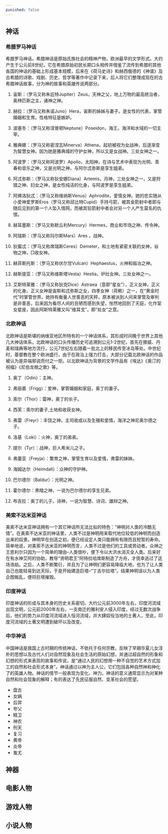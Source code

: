 ```yaml
---
punished: false
---
```

## 神话
### 希腊罗马神话
希腊罗马神话。希腊神话是原始氏族社会的精神产物，欧洲最早的文学形式。大约产生于公元前8世纪，它在希腊原始初民长期口头相传并借鉴了流传到希腊的其他各国的神话的基础上形成基本规模，后来在《荷马史诗》和赫西俄德的《神谱》及古希腊的诗歌、戏剧、历史、哲学等著作中记录下来，后人将它们整理成现在的古希腊神话故事，分为神的故事和英雄传说两部分。

1. 宙斯：（罗马又称朱庇特Jupiter）Zeus，天神之父，地上万物的最高统治者，奥林匹斯之主，诸神之神。

2. 赫拉：（罗马又称朱诺Juno）Hera，宙斯的姊姊与妻子。是女性的代表，掌管婚姻和生育。性格特征是嫉妒。

3. 波塞冬：（罗马又称涅普顿Neptune）Poseidon，海王，海洋和水域的一切主宰。

4. 雅典娜：（罗马又称密涅瓦Minerva）Athena，起初被视为女战神，后逐渐变为智慧女神。因为她是雅典城的守护女神，所以又是女战神。三处女神之一。

5. 阿波罗：（罗马又称阿波罗）Apollo，太阳神，在诗与艺术中表现为光明、青春和音乐之神，又是光明之神，与阿尔忒弥斯是孪生姐弟。

6. 阿忒弥斯：（罗马又称狄安娜Diana）Artemis，月神，三处女神之一，又是狩猎之神、妇女之神，是女性纯洁的化身，与阿波罗是孪生姐弟。

7. 阿佛洛狄忒：（罗马又称维纳斯Venus）Aphrodite，爱情女神。她的忠实随从小爱神爱罗斯Eros（罗马又称邱比特Cupid）手持弓箭，被其金箭射中者即与随后见到的第一个人坠入情网，而被其铅箭射中者会对另一个人产生莫名的仇恨。

8. 赫耳墨斯：（罗马又称默丘利Mercury）Hermes，商业和市场之神、传令神。

9. 阿瑞斯：（罗马又称玛尔斯Mars）Ares ，战神。

11. 狄蜜忒：（罗马又称席瑞斯Ceres）Demeter，和土地有紧密关联的女神，谷物之神，□收女神。

12. 赫菲斯托斯：（罗马又称伏尔甘Vulcan）Hephaestus，火神和锻冶之神。

13. 赫斯提亚：（罗马又称维斯塔Vesta）Hestia，炉灶女神。三处女神之一。

14. 艾斯特莱雅：（罗马又称狄克Dice）Astraea（意即“星女”），正义女神，正义的化身。正义女神是宙斯和忒弥斯之女，四季女神（荷赖）之一，在“黄金时代”时掌管世界。她持有衡量人世善恶的天秤，原本被派到人间来掌管及审判是非善恶，后来因为看尽人间的丑陋而感到失望，怅然地回到了天庭，化作室女星座，因此阿斯特莱雅又叫“维耳戈”，即“处女”之意。
### 北欧神话
北欧神话是斯堪的纳维亚地区所特有的一个神话体系，其形成时间晚于世界上其他几大神话体系，北欧神话的口头传播历史可追溯到公元1-2世纪，首先在挪威、丹麦和瑞典等地方流行，公元7世纪左右随着一批北上的移民传至冰岛等处。中世纪时，基督教在整个欧洲盛行，由于在政治上强力打击，大部分记载北欧神话的作品被认为是异端邪说而付之一炬。以北欧神话为背景的文学作品有《埃达》《奥汀的祝福》《尼伯龙根之歌》等。
1. 奥丁（Odin）：主神。

2. 弗丽嘉（Frigg）：爱神，掌管婚姻和家庭，奥丁的妻子。

3. 索尔（Thor）：雷神，奥丁的长子。

4. 西芙：索尔的妻子,土地和收获女神。

5. 弗雷（Freyr）：丰饶之神，主司收成以及生殖和爱情，海洋之神尼奥尔德之子。

6. 洛基（Loki）：火神，奥丁的弟弟。

7. 提尔（Tyr）：战神，巨人希米儿之子。

8. 弗蕾亚（Freyja）：繁育之神，掌管生育以及爱情，弗雷的妹妹。

9. 海姆达尔（Heimdall）：众神的守护神。

10. 巴尔德尔（Baldur）：光明之神。

11. 霍尔德尔：黑暗之神，一说为巴尔德尔的孪生兄弟。

12. 布吉拉：奥丁的儿子，诗神，一说为智慧、诗词、雄辩之神。


### 美索不达米亚神话

美索不达米亚神话拥有一个其它神话所无法比拟的特色：“神明对人类的冷酷无情”。在美索不达米亚的神话里，人类不过是神明用来取代地位较低的神明而创造出来的奴隶。神明早在创造之初，便已经设定人类只能拥有有限而且短暂的寿命。简单地说，对美索不达米亚的神明而言，人类不过是他们的工具或劳动者。众神之王恩利尔只因为一个简单的理由–人类很吵，便下令以大洪水消灭全人类。后来好在有水神艾阿的协助，教导“贤明君王”阿特拉哈席斯制造了方舟，才侥幸逃过了这场浩劫。之后，人类不断繁衍，并且为了让神明们更容易降临大地，也为了让人类自己也能轻易到达天际，于是开始建造巨塔–“丁吉尔拉塔”。结果神明误以为人类企图叛乱，便将巨塔摧毁。


### 印度神话
印度神话的形成与其本身的历史关系密切。大约公元前3000年左右，印度河流域出现文明，公元前2000年左右，一支南迁的雅利安人侵入印度，经过无数次战争后，他们的势力从印度河流域进入恒河流域，并大肆奴役当地的土著人，至此，印度河流域的土著文明遭到破坏以及改变。

### 中华神话
中国神话是我国上古时期的传统神话，不依托于任何宗教，反映了早期华夏儿女淳朴的思想以及古代人们对自然现象及社会生活的原始幻想，并通过超自然的形象和幻想的形式来表现的故事和传说，是“通过人民的幻想用一种不自觉的艺术方式加工的自然和社会形式本身”。神话通过以神为主人公，它们包括各种自然神和神化了的英雄人物。神话的情节一般表现为变化、神力。神话的意义通常显示为对某种自然和社会现象的解释；有的表达了先民征服自然、变革社会的愿望。

* 盘古
* 女娲
* 后羿
* 夸父
* 精卫
* 神农
* 刑天
* 复习
* 黄帝
* 炎帝
* 蚩尤


## 神器
## 电影人物
## 游戏人物
## 小说人物